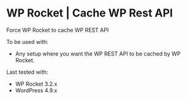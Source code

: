# WP Rocket | Cache WP Rest API

Force WP Rocket to cache WP REST API

To be used with:
* Any setup where you want the WP REST API to be cached by WP Rocket.

Last tested with:
* WP Rocket 3.2.x
* WordPress 4.9.x
